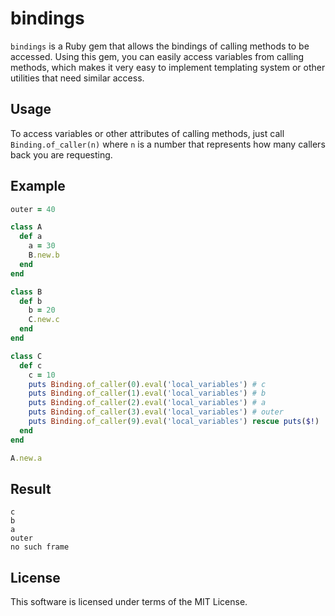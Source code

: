 # bindings

```bindings``` is a Ruby gem that allows the bindings of calling methods to be accessed. Using this gem, you can easily access variables from calling methods, which makes it very easy to implement templating system or other utilities that need similar access.

## Usage

To access variables or other attributes of calling methods, just call ```Binding.of_caller(n)``` where ```n``` is a number that represents how many callers back you are requesting.

## Example

```ruby
outer = 40

class A
  def a
    a = 30
    B.new.b
  end
end

class B
  def b
    b = 20
    C.new.c
  end
end

class C
  def c
    c = 10
    puts Binding.of_caller(0).eval('local_variables') # c
    puts Binding.of_caller(1).eval('local_variables') # b
    puts Binding.of_caller(2).eval('local_variables') # a
    puts Binding.of_caller(3).eval('local_variables') # outer
    puts Binding.of_caller(9).eval('local_variables') rescue puts($!)
  end
end

A.new.a
```

## Result

```
c
b
a
outer
no such frame
```

## License

This software is licensed under terms of the MIT License.
